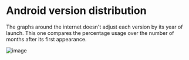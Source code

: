 # Android version distribution

The graphs around the internet doesn't adjust each version by its year of launch. This one compares the percentage usage over the number of months after its first appearance.

![image](https://raw.githubusercontent.com/yc-tsui/Android-version-distribution/master/final.png)
